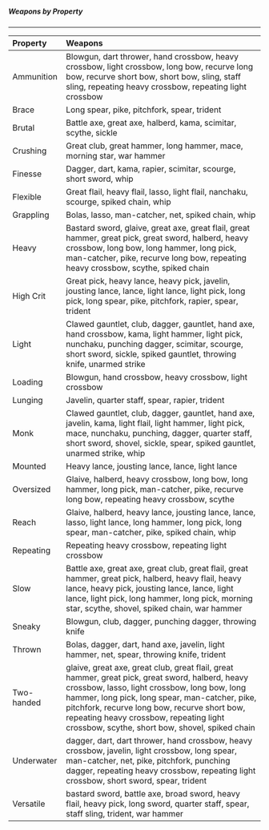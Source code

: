 ##### Weapons by Property
___
| Property | Weapons |
|:-|:-|
| Ammunition | Blowgun, dart thrower, hand crossbow, heavy crossbow, light crossbow, long bow, recurve long bow, recurve short bow, short bow, sling, staff sling, repeating heavy crossbow, repeating light crossbow |
| Brace | Long spear, pike, pitchfork, spear, trident |
| Brutal | Battle axe, great axe, halberd, kama, scimitar, scythe, sickle |
| Crushing | Great club, great hammer, long hammer, mace, morning star, war hammer |
| Finesse | Dagger, dart, kama, rapier, scimitar, scourge, short sword, whip |
| Flexible | Great flail, heavy flail, lasso, light flail, nanchaku, scourge, spiked chain, whip |
| Grappling | Bolas, lasso, man-catcher, net, spiked chain, whip |
| Heavy | Bastard sword, glaive, great axe, great flail, great hammer, great pick, great sword, halberd, heavy crossbow, long bow, long hammer, long pick, man-catcher, pike, recurve long bow, repeating heavy crossbow, scythe, spiked chain |
| High Crit | Great pick, heavy lance, heavy pick, javelin, jousting lance, lance, light lance, light pick, long pick, long spear, pike, pitchfork, rapier, spear, trident |
| Light | Clawed gauntlet, club, dagger, gauntlet, hand axe, hand crossbow, kama, light hammer, light pick, nunchaku, punching dagger, scimitar, scourge, short sword, sickle, spiked gauntlet, throwing knife, unarmed strike |
| Loading | Blowgun, hand crossbow, heavy crossbow, light crossbow |
| Lunging | Javelin, quarter staff, spear, rapier, trident |
| Monk | Clawed gauntlet, club, dagger, gauntlet, hand axe, javelin, kama, light flail, light hammer, light pick, mace, nunchaku, punching, dagger, quarter staff, short sword, shovel, sickle, spear, spiked gauntlet, unarmed strike, whip |
| Mounted | Heavy lance, jousting lance, lance, light lance |
| Oversized | Glaive, halberd, heavy crossbow, long bow, long hammer, long pick, man-catcher, pike, recurve long bow, repeating heavy crossbow, scythe |
| Reach | Glaive, halberd, heavy lance, jousting lance, lance, lasso, light lance, long hammer, long pick, long spear, man-catcher, pike, spiked chain, whip |
| Repeating | Repeating heavy crossbow, repeating light crossbow |
| Slow | Battle axe, great axe, great club, great flail, great hammer, great pick, halberd, heavy flail, heavy lance, heavy pick, jousting lance, lance, light lance, light pick, long hammer, long pick, morning star, scythe, shovel, spiked chain, war hammer |
| Sneaky | Blowgun, club, dagger, punching dagger, throwing knife |
| Thrown | Bolas, dagger, dart, hand axe, javelin, light hammer, net, spear, throwing knife, trident |
| Two-handed | glaive, great axe, great club, great flail, great hammer, great pick, great sword, halberd, heavy crossbow, lasso, light crossbow, long bow, long hammer, long pick, long spear, man-catcher, pike, pitchfork, recurve long bow, recurve short bow, repeating heavy crossbow, repeating light crossbow, scythe, short bow, shovel, spiked chain |
| Underwater | dagger, dart, dart thrower, hand crossbow, heavy crossbow, javelin, light crossbow, long spear, man-catcher, net, pike, pitchfork, punching dagger, repeating heavy crossbow, repeating light crossbow, short sword, spear, trident |
| Versatile | bastard sword, battle axe, broad sword, heavy flail, heavy pick, long sword, quarter staff, spear, staff sling, trident, war hammer |
